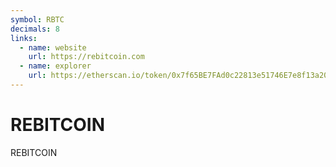 ```yaml
---
symbol: RBTC
decimals: 8
links:
  - name: website
    url: https://rebitcoin.com
  - name: explorer
    url: https://etherscan.io/token/0x7f65BE7FAd0c22813e51746E7e8f13a20bAa9411
---
```


# REBITCOIN

REBITCOIN
